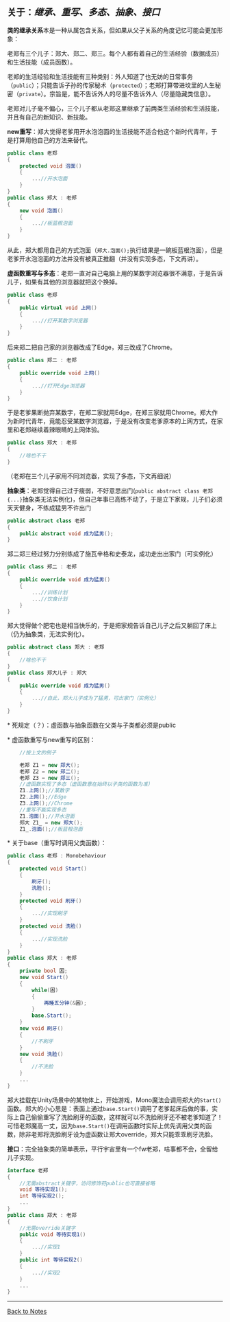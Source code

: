 ## 关于：*继承、重写、多态、抽象、接口* 

**类的继承关系**本是一种从属包含关系，但如果从父子关系的角度记忆可能会更加形象： 

老郑有三个儿子：郑大、郑二、郑三。每个人都有着自己的生活经验（数据成员）和生活技能（成员函数）。 

老郑的生活经验和生活技能有三种类别：外人知道了也无妨的日常事务（`public`）；只能告诉子孙的传家秘术（`protected`）；老郑打算带进坟里的人生秘密（`private`）。宗旨是，能不告诉外人的尽量不告诉外人（尽量隐藏类信息）。 

老郑对儿子毫不偏心，三个儿子都从老郑这里继承了前两类生活经验和生活技能，并且有自己的新知识、新技能。 

**new重写**：郑大觉得老爹用开水泡泡面的生活技能不适合他这个新时代青年，于是打算用他自己的方法来替代。 

```C#
public class 老郑
{
    protected void 泡面()
    {
        ...//开水泡面 
    }
}
public class 郑大 : 老郑
{
    new void 泡面()
    {
        ...//板蓝根泡面
    }
}
``` 

从此，郑大都用自己的方式泡面（`郑大.泡面();`执行结果是一碗板蓝根泡面），但是老爹开水泡泡面的方法并没有被真正推翻（并没有实现多态，下文再讲）。 

**虚函数重写与多态**：老郑一直对自己电脑上用的某数字浏览器很不满意，于是告诉儿子，如果有其他的浏览器就把这个换掉。 

```C#
public class 老郑
{
    public virtual void 上网()
    {
        ...//打开某数字浏览器
    }
}
```  

后来郑二把自己家的浏览器改成了Edge，郑三改成了Chrome。 

```C#
public class 郑二 : 老郑
{
    public override void 上网()
    {
        ...//打开Edge浏览器
    }
}
``` 

于是老爹果断抛弃某数字，在郑二家就用Edge，在郑三家就用Chrome。郑大作为新时代青年，竟能忍受某数字浏览器，于是没有改变老爹原本的上网方式，在家里和老郑继续着辣眼睛的上网体验。 

```C#
public class 郑大 : 老郑
{
    //啥也不干
}
``` 

（老郑在三个儿子家用不同浏览器，实现了多态，下文再细说） 

**抽象类**：老郑觉得自己过于瘦弱，不好意思出门(`public abstract class 老郑 {...}`抽象类无法实例化)，但自己年事已高练不动了，于是立下家规，儿子们必须天天健身，不练成猛男不许出门 

```C#
public abstract class 老郑 
{
    public abstract void 成为猛男();
}
``` 

郑二郑三经过努力分别练成了施瓦辛格和史泰龙，成功走出出家门（可实例化） 

```C#
public class 郑二 : 老郑
{
    public override void 成为猛男()
    {
        ...//训练计划
        ...//饮食计划
    }
}
```

郑大觉得做个肥宅也是相当快乐的，于是把家规告诉自己儿子之后又躺回了床上（仍为抽象类，无法实例化）。 

```C#
public abstract class 郑大 : 老郑 
{
    //啥也不干
}
public class 郑大儿子 : 郑大
{
    public override void 成为猛男()
    {
        ...//自此，郑大儿子成为了猛男，可出家门（实例化）
    }
}
``` 

\* 死规定（？）：虚函数与抽象函数在父类与子类都必须是public 

\* 虚函数重写与new重写的区别： 

```C#
    //按上文的例子

    老郑 Z1 = new 郑大();
    老郑 Z2 = new 郑二();
    老郑 Z3 = new 郑三();
    //虚函数实现了多态（虚函数意在始终以子类的函数为准）
    Z1.上网();//某数字
    Z2.上网();//Edge
    Z3.上网();//Chrome
    //重写不能实现多态
    Z1.泡面();//开水泡面
    郑大 Z1_ = new 郑大();
    Z1_.泡面();//板蓝根泡面
``` 

\* 关于base（重写时调用父类函数）： 

```C#
public class 老郑 : Monobehaviour
{
    protected void Start()
    {
        刷牙();
        洗脸();
    }
    protected void 刷牙()
    {
        ...//实现刷牙
    }
    protected void 洗脸()
    {
        ...//实现洗脸
    }
}
public class 郑大 : 老郑
{
    private bool 困;
    new void Start()
    {
        while(困)
        {
            再睡五分钟(&困);
        }
        base.Start();
    }
    new void 刷牙()
    {
        //不刷牙
    }
    new void 洗脸()
    {
        //不洗脸
    }
    ...
}
``` 

郑大挂载在Unity场景中的某物体上，开始游戏，Mono魔法会调用郑大的`Start()`函数。郑大的小心思是：表面上通过`base.Start()`调用了老爹起床后做的事，实际上自己偷偷重写了洗脸刷牙的函数，这样就可以不洗脸刷牙还不被老爹知道了！可惜老郑魔高一丈，因为`base.Start()`在调用函数时实际上优先调用父类的函数，除非老郑将洗脸刷牙设为虚函数让郑大override，郑大只能乖乖刷牙洗脸。 

**接口**：完全抽象类的简单表示，平行宇宙里有一个fw老郑，啥事都不会，全留给儿子实现。 

```C#
interface 老郑
{
    //无需abstract关键字，访问修饰符public也可直接省略
    void 等待实现1();
    int 等待实现2();
    ...
}
public class 郑大 : 老郑
{
    //无需override关键字
    public void 等待实现1()
    {
        ...//实现1
    }
    public int 等待实现2()
    {
        ...//实现2
    }
    ...
}
``` 

---
[Back to Notes](https://github.com/Vincent-zz/Unity/blob/main/UnityNotes.md)